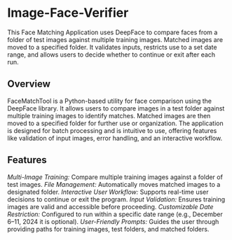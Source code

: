 # Image-Face-Verifier
This Face Matching Application uses DeepFace to compare faces from a folder of test images against multiple training images. Matched images are moved to a specified folder. It validates inputs, restricts use to a set date range, and allows users to decide whether to continue or exit after each run.

## Overview
FaceMatchTool is a Python-based utility for face comparison using the DeepFace library. It allows users to compare images in a test folder against multiple training images to identify matches. Matched images are then moved to a specified folder for further use or organization. The application is designed for batch processing and is intuitive to use, offering features like validation of input images, error handling, and an interactive workflow.

## Features
*Multi-Image Training:* Compare multiple training images against a folder of test images.
*File Management:* Automatically moves matched images to a designated folder.
*Interactive User Workflow:* Supports real-time user decisions to continue or exit the program.
*Input Validation:* Ensures training images are valid and accessible before proceeding.
*Customizable Date Restriction:* Configured to run within a specific date range (e.g., December 6–11, 2024 it is optional).
*User-Friendly Prompts:* Guides the user through providing paths for training images, test folders, and matched folders.


